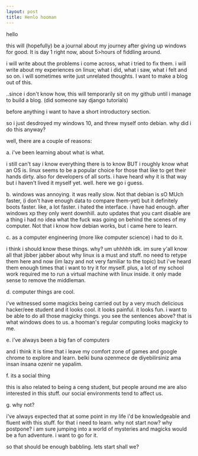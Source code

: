 ```yaml
---
layout: post
title: Henlo hooman
---
```

hello

this will (hopefully) be a journal about my journey after giving up windows for good. It is day 1 right now, about 5>hours
of fiddling around.

i will write about the problems i come across, what i tried to fix them. i will write about my experiences on linux; what 
i did, what i saw, what i felt and so on. i will sometimes write just unrelated thoughts. I want to make a blog out of this.

..since i don't know how, this will temporarily sit on my github until i manage to build a blog. 
(did someone say django tutorials)

before anything i want to have a short introductory section.

so i just desdroyed my windows 10, and threw myself onto debian.
why did i do this anyway?

well, there are a couple of reasons:

a. i've been learning about what is what.

i still can't say i know everything there is to know BUT
i roughly know what an OS is. linux seems to be a popular choice for those that like to get their hands dirty.
also for developers of all sorts. i have heard why it is that way but i haven't lived it myself yet.
well.
here we go i guess.

b. windows was annoying.
it was really slow. Not that debian is sO MUch faster, (i don't have enough data to compare them-yet) but it definitely 
boots faster. like, a lot faster.
i hated the interface. i have had enough. after windows xp they only went downhill.
auto updates that you cant disable are a thing
i had no idea what the fuck was going on behind the scenes of my computer. Not that i know how debian works, but i came 
here to learn.

c. as a computer engineering (more like computer science) i had to do it.

i think i should know these things. why? um uhhhhh idk.
im sure y'all know all that jibber jabber about why linux is a must and stuff. no need to retype them here and now (im lazy
and not very familiar to the topic) but i've heard them enough times that i want to try it for myself.
plus, a lot of my school work required me to run a virtual machine with linux inside. it only made sense to remove the middleman.

d. computer things are cool.

i've witnessed some magicks being carried out by a very much delicious hacker/eee student and it looks cool. it looks painful.
it looks fun. i want to be able to do all those magicky things.
you see the sentences above? that is what windows does to us. a hooman's regular computing looks magicky to me.

e. i've always been a big fan of computers

and i think it is time that i leave my comfort zone of games and google chrome to explore and learn.
belki buna ozenmece de diyebilirsiniz ama insan insana ozenir ne yapalim.

f. its a social thing

this is also related to being a ceng student, but people around me are also interested in this stuff. our social environments
tend to affect us.

g. why not?

i've always expected that at some point in my life i'd be knowledgeable and fluent with this stuff. for that i need
 to learn. why not start now? why postpone?
i am sure jumping into a world of mysteries and magicks would be a fun adventure. i want to go for it.

so that should be enough babbling. lets start shall we?
